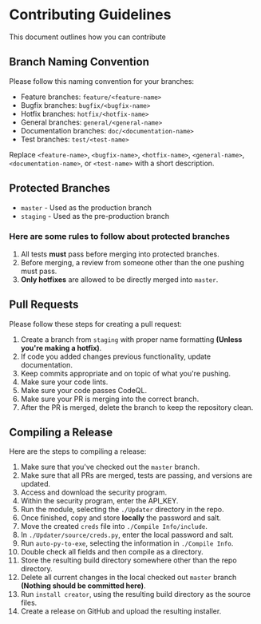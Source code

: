 # Contributing Guidelines

This document outlines how you can contribute

## Branch Naming Convention

Please follow this naming convention for your branches:

- Feature branches: `feature/<feature-name>`
- Bugfix branches: `bugfix/<bugfix-name>`
- Hotfix branches: `hotfix/<hotfix-name>`
- General branches: `general/<general-name>`
- Documentation branches: `doc/<documentation-name>`
- Test branches: `test/<test-name>`

Replace `<feature-name>`, `<bugfix-name>`, `<hotfix-name>`, `<general-name>`, `<documentation-name>`, or `<test-name>` with a short description.

## Protected Branches

- `master` - Used as the production branch
- `staging` - Used as the pre-production branch

### Here are some rules to follow about protected branches

1. All tests **must** pass before merging into protected branches.
2. Before merging, a review from someone other than the one pushing must pass.
3. **Only hotfixes** are allowed to be directly merged into `master`.

## Pull Requests

Please follow these steps for creating a pull request:

1. Create a branch from `staging` with proper name formatting **(Unless you're making a hotfix)**.
2. If code you added changes previous functionality, update documentation.
3. Keep commits appropriate and on topic of what you're pushing.
4. Make sure your code lints.
5. Make sure your code passes CodeQL.
6. Make sure your PR is merging into the correct branch.
7. After the PR is merged, delete the branch to keep the repository clean.

## Compiling a Release

Here are the steps to compiling a release:

1. Make sure that you've checked out the `master` branch.
2. Make sure that all PRs are merged, tests are passing, and versions are updated.
3. Access and download the security program.
4. Within the security program, enter the API_KEY.
5. Run the module, selecting the `./Updater` directory in the repo.
6. Once finished, copy and store **locally** the password and salt.
7. Move the created `creds` file into `./Compile Info/include`.
8. In `./Updater/source/creds.py`, enter the local password and salt.
9. Run `auto-py-to-exe`, selecting the information in `./Compile Info`.
10. Double check all fields and then compile as a directory.
11. Store the resulting build directory somewhere other than the repo directory.
12. Delete all current changes in the local checked out `master` branch **(Nothing should be committed here)**.
13. Run `install creator`, using the resulting build directory as the source files.
14. Create a release on GitHub and upload the resulting installer.
